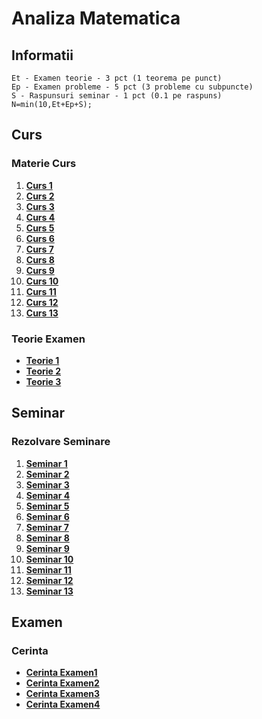 # Analiza Matematica
## Informatii

    Et - Examen teorie - 3 pct (1 teorema pe punct)
    Ep - Examen probleme - 5 pct (3 probleme cu subpuncte)
    S - Raspunsuri seminar - 1 pct (0.1 pe raspuns)
    N=min(10,Et+Ep+S);

## Curs
### Materie Curs
 1.   [**Curs 1**](https://github.com/Mach3tryhard/FMI-CTI/blob/main/Anul1/Analiza%20Matematica/S1AM%20Curs/CursAnaliza1.pdf)
 2.   [**Curs 2**](https://github.com/Mach3tryhard/FMI-CTI/blob/main/Anul1/Analiza%20Matematica/S1AM%20Curs/CursAnaliza2.pdf)
 3. [**Curs 3**](https://github.com/Mach3tryhard/FMI-CTI/blob/main/Anul1/Analiza%20Matematica/S1AM%20Curs/CursAnaliza3.pdf)
 4. [**Curs 4**](https://github.com/Mach3tryhard/FMI-CTI/blob/main/Anul1/Analiza%20Matematica/S1AM%20Curs/CursAnaliza4.pdf)
 5. [**Curs 5**](https://github.com/Mach3tryhard/FMI-CTI/blob/main/Anul1/Analiza%20Matematica/S1AM%20Curs/CursAnaliza5.pdf)
 6. [**Curs 6**](https://github.com/Mach3tryhard/FMI-CTI/blob/main/Anul1/Analiza%20Matematica/S1AM%20Curs/CursAnaliza6.pdf)
 7. [**Curs 7**](https://github.com/Mach3tryhard/FMI-CTI/blob/main/Anul1/Analiza%20Matematica/S1AM%20Curs/CursAnaliza7.pdf)
 8. [**Curs 8**](https://github.com/Mach3tryhard/FMI-CTI/blob/main/Anul1/Analiza%20Matematica/S1AM%20Curs/CursAnaliza8.pdf)
 9. [**Curs 9**](https://github.com/Mach3tryhard/FMI-CTI/blob/main/Anul1/Analiza%20Matematica/S1AM%20Curs/CursAnaliza9.pdf)
 10. [**Curs 10**](https://github.com/Mach3tryhard/FMI-CTI/blob/main/Anul1/Analiza%20Matematica/S1AM%20Curs/CursAnalizaA.pdf)
 12.  [**Curs 11**](https://github.com/Mach3tryhard/FMI-CTI/blob/main/Anul1/Analiza%20Matematica/S1AM%20Curs/CursAnalizaC.pdf)
 13.  [**Curs 12**](https://github.com/Mach3tryhard/FMI-CTI/blob/main/Anul1/Analiza%20Matematica/S1AM%20Curs/CursAnalizaD.pdf)
 14.  [**Curs 13**](https://github.com/Mach3tryhard/FMI-CTI/blob/main/Anul1/Analiza%20Matematica/S1AM%20Curs/CursAnalizaE.pdf)
### Teorie Examen
- [**Teorie 1**](https://github.com/Mach3tryhard/FMI-CTI/blob/main/Anul1/Analiza%20Matematica/S1AM%20Curs/Teorie/TEORIE%20ANALIZA_.pdf)
- [**Teorie 2**](https://github.com/Mach3tryhard/FMI-CTI/blob/main/Anul1/Analiza%20Matematica/S1AM%20Curs/Teorie/examen_analiza.pdf)
- [**Teorie 3**](https://github.com/Mach3tryhard/FMI-CTI/blob/main/Anul1/Analiza%20Matematica/S1AM%20Curs/Teorie/teorie%20analiza2.pdf)

## Seminar
### Rezolvare Seminare
 1. [**Seminar 1**](https://github.com/Mach3tryhard/FMI-CTI/blob/main/Anul1/Analiza%20Matematica/S1AM%20Seminar/SeminarAnaliza1.pdf)
 2. [**Seminar 2**](https://github.com/Mach3tryhard/FMI-CTI/blob/main/Anul1/Analiza%20Matematica/S1AM%20Seminar/SeminarAnaliza2.pdf)
 3. [**Seminar 3**](https://github.com/Mach3tryhard/FMI-CTI/blob/main/Anul1/Analiza%20Matematica/S1AM%20Seminar/SeminarAnaliza3.pdf)
 4. [**Seminar 4**](https://github.com/Mach3tryhard/FMI-CTI/blob/main/Anul1/Analiza%20Matematica/S1AM%20Seminar/SeminarAnaliza4.pdf)
 5. [**Seminar 5**](https://github.com/Mach3tryhard/FMI-CTI/blob/main/Anul1/Analiza%20Matematica/S1AM%20Seminar/SeminarAnaliza5.pdf)
 6. [**Seminar 6**](https://github.com/Mach3tryhard/FMI-CTI/blob/main/Anul1/Analiza%20Matematica/S1AM%20Seminar/SeminarAnaliza6.pdf)
 7. [**Seminar 7**](https://github.com/Mach3tryhard/FMI-CTI/blob/main/Anul1/Analiza%20Matematica/S1AM%20Seminar/SeminarAnaliza7.pdf)
 8. [**Seminar 8**](https://github.com/Mach3tryhard/FMI-CTI/blob/main/Anul1/Analiza%20Matematica/S1AM%20Seminar/SeminarAnaliza8.pdf)
 9. [**Seminar 9**](https://github.com/Mach3tryhard/FMI-CTI/blob/main/Anul1/Analiza%20Matematica/S1AM%20Seminar/SeminarAnaliza9.pdf)
 10. [**Seminar 10**](https://github.com/Mach3tryhard/FMI-CTI/blob/main/Anul1/Analiza%20Matematica/S1AM%20Seminar/SeminarAnalizaA.pdf)
 11.  [**Seminar 11**](https://github.com/Mach3tryhard/FMI-CTI/blob/main/Anul1/Analiza%20Matematica/S1AM%20Seminar/SeminarAnalizaB.pdf)
 12.  [**Seminar 12**](https://github.com/Mach3tryhard/FMI-CTI/blob/main/Anul1/Analiza%20Matematica/S1AM%20Seminar/SeminarAnalizaC.pdf)
 13.  [**Seminar 13**](https://github.com/Mach3tryhard/FMI-CTI/blob/main/Anul1/Analiza%20Matematica/S1AM%20Seminar/SeminarAnalizaE.pdf)
## Examen
### Cerinta
 - [**Cerinta Examen1**](https://github.com/Mach3tryhard/FMI-CTI/blob/main/Anul1/Analiza%20Matematica/S1AM%20Examen/Cerinta/ExamenAnaliza1.jpeg)
 - [**Cerinta Examen2**](https://github.com/Mach3tryhard/FMI-CTI/blob/main/Anul1/Analiza%20Matematica/S1AM%20Examen/Cerinta/ExamenAnaliza2.jpeg)
 - [**Cerinta Examen3**](https://github.com/Mach3tryhard/FMI-CTI/blob/main/Anul1/Analiza%20Matematica/S1AM%20Examen/Cerinta/ExamenAnaliza3.jpeg)
 - [**Cerinta Examen4**](https://github.com/Mach3tryhard/FMI-CTI/blob/main/Anul1/Analiza%20Matematica/S1AM%20Examen/Cerinta/ExamenAnaliza4.jpeg)

